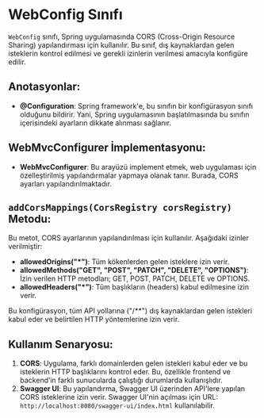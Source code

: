 # WebConfig Sınıfı
`WebConfig` sınıfı, Spring uygulamasında CORS (Cross-Origin Resource Sharing) yapılandırması için kullanılır. Bu sınıf, dış kaynaklardan gelen isteklerin kontrol edilmesi ve gerekli izinlerin verilmesi amacıyla konfigüre edilir.

## Anotasyonlar:
- **@Configuration**: Spring framework'e, bu sınıfın bir konfigürasyon sınıfı olduğunu bildirir. Yani, Spring uygulamasının başlatılmasında bu sınıfın içerisindeki ayarların dikkate alınması sağlanır.

## WebMvcConfigurer İmplementasyonu:
- **WebMvcConfigurer**: Bu arayüzü implement etmek, web uygulaması için özelleştirilmiş yapılandırmalar yapmaya olanak tanır. Burada, CORS ayarları yapılandırılmaktadır.

## `addCorsMappings(CorsRegistry corsRegistry)` Metodu:
Bu metot, CORS ayarlarının yapılandırılması için kullanılır. Aşağıdaki izinler verilmiştir:
- **allowedOrigins("*")**: Tüm kökenlerden gelen isteklere izin verir.
- **allowedMethods("GET", "POST", "PATCH", "DELETE", "OPTIONS")**: İzin verilen HTTP metodları; GET, POST, PATCH, DELETE ve OPTIONS.
- **allowedHeaders("*")**: Tüm başlıkların (headers) kabul edilmesine izin verir.

Bu konfigürasyon, tüm API yollarına ("/**") dış kaynaklardan gelen istekleri kabul eder ve belirtilen HTTP yöntemlerine izin verir.

## Kullanım Senaryosu:
1. **CORS**: Uygulama, farklı domainlerden gelen istekleri kabul eder ve bu isteklerin HTTP başlıklarını kontrol eder. Bu, özellikle frontend ve backend’in farklı sunucularda çalıştığı durumlarda kullanışlıdır.
2. **Swagger UI**: Bu yapılandırma, Swagger UI üzerinden API'lere yapılan CORS isteklerine izin verir. Swagger UI'nin açılması için URL: `http://localhost:8080/swagger-ui/index.html` kullanılabilir.